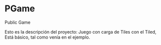 # PGame
Public Game

Esto es la descripción del proyecto: Juego con carga de Tiles con el Tiled, 
Está básico, tal como venía en el ejemplo.
